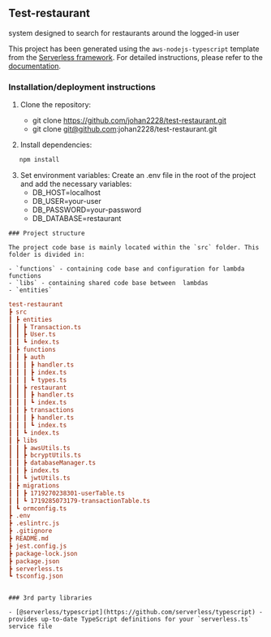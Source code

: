 ## Test-restaurant

system designed to search for restaurants around the logged-in user

This project has been generated using the `aws-nodejs-typescript` template from the [Serverless framework](https://www.serverless.com/).
For detailed instructions, please refer to the [documentation](https://www.serverless.com/framework/docs/providers/aws/).

### Installation/deployment instructions

1. Clone the repository:

   - git clone https://github.com/johan2228/test-restaurant.git
   - git clone git@github.com:johan2228/test-restaurant.git

2. Install dependencies:

```sh
   npm install
```

3. Set environment variables:
   Create an .env file in the root of the project and add the necessary variables:
   - DB_HOST=localhost
   - DB_USER=your-user
   - DB_PASSWORD=your-password
   - DB_DATABASE=restaurant

```
### Project structure

The project code base is mainly located within the `src` folder. This folder is divided in:

- `functions` - containing code base and configuration for lambda functions
- `libs` - containing shared code base between  lambdas
- `entities`

```

```ini
test-restaurant
┣ src
┃ ┣ entities
┃ ┃ ┣ Transaction.ts
┃ ┃ ┣ User.ts
┃ ┃ ┗ index.ts
┃ ┣ functions
┃ ┃ ┣ auth
┃ ┃ ┃ ┣ handler.ts
┃ ┃ ┃ ┣ index.ts
┃ ┃ ┃ ┗ types.ts
┃ ┃ ┣ restaurant
┃ ┃ ┃ ┣ handler.ts
┃ ┃ ┃ ┗ index.ts
┃ ┃ ┣ transactions
┃ ┃ ┃ ┣ handler.ts
┃ ┃ ┃ ┗ index.ts
┃ ┃ ┗ index.ts
┃ ┣ libs
┃ ┃ ┣ awsUtils.ts
┃ ┃ ┣ bcryptUtils.ts
┃ ┃ ┣ databaseManager.ts
┃ ┃ ┣ index.ts
┃ ┃ ┗ jwtUtils.ts
┃ ┣ migrations
┃ ┃ ┣ 1719270238301-userTable.ts
┃ ┃ ┗ 1719285073179-transactionTable.ts
┃ ┗ ormconfig.ts
┣ .env
┣ .eslintrc.js
┣ .gitignore
┣ README.md
┣ jest.config.js
┣ package-lock.json
┣ package.json
┣ serverless.ts
┗ tsconfig.json

```

```

### 3rd party libraries

- [@serverless/typescript](https://github.com/serverless/typescript) - provides up-to-date TypeScript definitions for your `serverless.ts` service file

```
